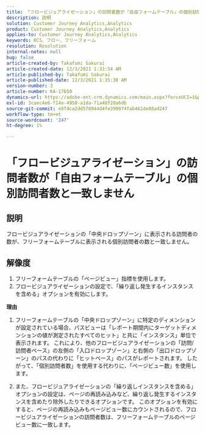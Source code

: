 ```yaml
---
title: 「フロービジュアライゼーション」の訪問者数が「自由フォームテーブル」の個別訪問者数と一致しません
description: 説明
solution: Customer Journey Analytics,Analytics
product: Customer Journey Analytics,Analytics
applies-to: Customer Journey Analytics,Analytics
keywords: KCS、フロー、フリーフォーム
resolution: Resolution
internal-notes: null
bug: false
article-created-by: Takafumi Sakurai
article-created-date: 12/3/2021 1:33:54 AM
article-published-by: Takafumi Sakurai
article-published-date: 12/3/2021 1:35:38 AM
version-number: 3
article-number: KA-17650
dynamics-url: https://adobe-ent.crm.dynamics.com/main.aspx?forceUCI=1&pagetype=entityrecord&etn=knowledgearticle&id=2199330f-d953-ec11-8c62-00224804e3cb
exl-id: 3caec4e6-f14e-4950-a1da-71a48f20a6db
source-git-commit: e8f4ca2dd578944d4fe399074fab461de88ad247
workflow-type: tm+mt
source-wordcount: '247'
ht-degree: 1%

---
```


# 「フロービジュアライゼーション」の訪問者数が「自由フォームテーブル」の個別訪問者数と一致しません

## 説明

フロービジュアライゼーションの「中央ドロップゾーン」に表示される訪問者の数が、フリーフォームテーブルに表示される個別訪問者の数と一致しません。 

## 解像度


1. フリーフォームテーブルの「ページビュー」指標を使用します。 
2. フロービジュアライゼーションの設定で、「繰り返し発生するインスタンスを含める」オプションを有効にします。

<b>理由</b>

1. フリーフォームテーブルの「中央ドロップゾーン」に特定のディメンションが設定されている場合、パスビューは「レポート期間内にターゲットディメンションの値が測定されたすべてのヒット」と共に「インスタンス」単位で表示されます。 これにより、他のフロービジュアライゼーションの「訪問/訪問者ベース」の左側の「入口ドロップゾーン」と右側の「出口ドロップゾーン」のパスの代わりに「ヒットベース」のパスがレポートされます。 したがって、「個別訪問者数」を使用する代わりに、「ページビュー数」を使用します。

2. また、フロービジュアライゼーションの「繰り返しインスタンスを含める」オプションの設定は、ページの再読み込みなど、繰り返し発生するインスタンスを含めたり除外したりできるオプションです。 このオプションを有効にすると、ページの再読み込みもページビュー数にカウントされるので、フロービジュアライゼーションの訪問者数は、フリーフォームテーブルのページビュー数に一致します。
